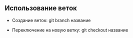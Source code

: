 ## Использование веток

* Создание веток: git branch название

* Переключение на новую ветку: git checkout название